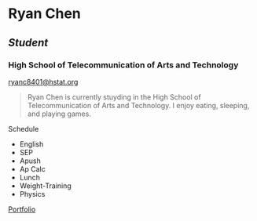 # **Ryan Chen**
## _Student_
### **High School of Telecommunication of Arts and Technology**

ryanc8401@hstat.org



> Ryan Chen is currently stuyding in the High School of Telecommunication of Arts and Technology. I enjoy eating, sleeping, and playing games.

Schedule

* English   
* SEP   
* Apush   
* Ap Calc   
* Lunch   
* Weight-Training   
* Physics  

[Portfolio](https://ryanc8401.github.io/)